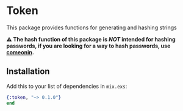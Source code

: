 # Token

This package provides functions for generating and hashing strings

**⚠️ The hash function of this package is _NOT_ intended for hashing passwords, if you are looking for a way to hash passwords, use [comeonin](https://github.com/riverrun/comeonin).**

## Installation

Add this to your list of dependencies in `mix.exs`:

```elixir
{:token, "~> 0.1.0"}
end
```